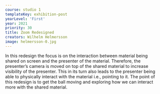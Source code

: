 ```yaml
---
course: studio 1
templateKey: exhibition-post
yearLevel: 'First'
year: 2021
priority: 30
title: Zoom Redesigned
creators: Wilhelm Helmersson
image: helmersson-0.jpg
---
```


In this redesign the focus is on the interaction between material being shared on screen and the presenter of the material. Therefore, the presenter’s camera is moved on top of the shared material to increase visibility of the presenter. This in its turn also leads to the presenter being able to physically interact with the material i.e., pointing to it. The point of this redesign is to get the ball moving and exploring how we can interact more with the shared material.
